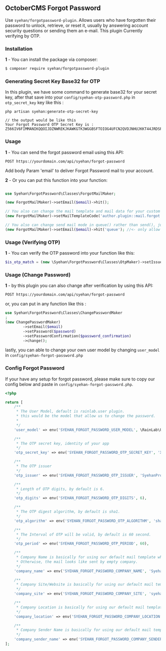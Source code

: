 ## OctoberCMS Forgot Password 

Use `syehan/forgotpassword-plugin`. Allows users who have forgotten their password to unlock, retrieve, or reset it, usually by answering account security questions or sending them an e-mail. This plugin Currently verifying by OTP.


### Installation

**1** - You can install the package via composer:

```bash
$ composer require syehan/forgotpassword-plugin
```

### Generating Secret Key Base32 for OTP

In this plugin, we have some command to generate base32 for your secret key, after that save into your `config/syehan-otp-password.php` in `otp_secret_key` key like this : 

```
php artisan syehan:generate-otp-secret-key

// the output would be like this
Your Forgot Password OTP Secret Key is : Z566IV6FIMMANIKQQOIJDZNWREKJKAWKGTK3WGGBSFTOIOG4UFCN2QVDJNHUJKKT44JRDSPWTX6JNBYDGMIJHLKCD6UM4WJGFIVPU3VSLTXP6J45PG4V5Q2NMKY3H5FCXGXK4BAXHWX4PX3YDC6VYF5EB25GZJCS2LTKED5GA467HIEJHZW6XPVGXPQVMWITQVHILMDQHI7JE
```

### Usage

**1** - You can send the forgot password email using this API:

```
POST https://yourdomain.com/api/syehan/forgot-password
```

Add body Param 'email' to deliver Forgot Password mail to your account.

**2** - Or you can put this function into your function: 

```php

use Syehan\ForgotPassword\Classes\ForgotMailMaker;

(new ForgotMailMaker)->setEmail($email)->hit();

// You also can change the mail template and mail data for your custom mail like this below. Also we will ensure that otp code and email user added into your mail data.
(new ForgotMailMaker)->setMailTemplateCode('author.plugin::mail.forgot')->setMailData(['data' => 'test'])->setEmail($email)->hit();

// You also can change send mail mode in queue() rather than send(), just change the var like this :
(new ForgotMailMaker)->setEmail($email)->hit('queue'); //<- only allow set `queue` or `send` mode
```

### Usage (Verifying OTP)

**1** - You can verify the OTP password into your function like this:

```php
$is_otp_match = (new \Syehan\ForgotPassword\Classes\OtpMaker)->setIssuer($email)->verifyOtp($input_otp);
```

### Usage (Change Password)

**1** - by this plugin you can also change after verification by using this API:

```
POST https://yourdomain.com/api/syehan/forgot-password
```

or, you can put in any function like this :

```php
use Syehan\ForgotPassword\Classes\ChangePasswordMaker
;
(new ChangePasswordMaker)
        ->setEmail($email)
        ->setPassword($password)
        ->setPasswordConfirmation($password_confirmation)
        ->change();
```

lastly, you can able to change your own user model by changing `user_model` in `config/syehan-forgot-password.php`



### Config Forgot Password


If your have any setup for forgot password, please make sure to copy our config below and paste in `config/syehan-forgot-password.php`.

```php
<?php 

return [
    /**
     * The User Model, default is rainlab.user plugin.
     * this would be the model that allow us to change the password.
     * 
     */
    'user_model' => env('SYEHAN_FORGOT_PASSWORD_USER_MODEL', \RainLab\User\Models\User::class),

    /**
     * The OTP secret key, identity of your app
     */
    'otp_secret_key' => env('SYEHAN_FORGOT_PASSWORD_OTP_SECRET_KEY', 'XFT35ETTPHPIBIAMIUEZ7SRE5K4YZLSQP3LU4DZFWW7NDUSRSGAR3JK2ETCXY4BYQIQQQRLX4GI2ZSUT4YQDWEEPMAMI75IHN6NBKBQYCCKPQZGBTJQJYBIBU4LGEBGMVRUW6XZFVSOUUVRL66NFIZ55CH7GIGWUJ5DMR2JRYCTMXUN2ZMVFCBWEJNOOJIMGLIAGZXIJOVGIY'),

    /**
     * The OTP issuer
     */
    'otp_issuer' => env('SYEHAN_FORGOT_PASSWORD_OTP_ISSUER', 'SyehanProductIssuer'),

    /**
     * Length of OTP digits, by default is 6.
     */
    'otp_digits' => env('SYEHAN_FORGOT_PASSWORD_OTP_DIGITS', 6),

    /**
     * The OTP digest algorithm, by default is sha1.
     */
    'otp_algorithm' => env('SYEHAN_FORGOT_PASSWORD_OTP_ALGORITHM', 'sha1'),

    /**
     * The Interval of OTP will be valid, by default is 60 second.
     */
    'otp_period' => env('SYEHAN_FORGOT_PASSWORD_OTP_PERIOD', 60),

    /**
     * Company Name is basically for using our default mail template which must include the company name.
     * Otherwise, the mail looks like sent by empty company.
     */
    'company_name' => env('SYEHAN_FORGOT_PASSWORD_COMPANY_NAME', 'Syehan Company'), 

    /**
     * Company Site/Website is basically for using our default mail template which must include the company link.
     */
    'company_site' => env('SYEHAN_FORGOT_PASSWORD_COMPANY_SITE', 'syehan.com'), 

    /**
     * Company Location is basically for using our default mail template which must include the company location.
     */
    'company_location' => env('SYEHAN_FORGOT_PASSWORD_COMPANY_LOCATION', 'Jakarta, Indonesia'), 

    /**
     * Company Sender Name is basically for using our default mail template which must include the company sender name.
     */
    'company_sender_name' => env('SYEHAN_FORGOT_PASSWORD_COMPANY_SENDER_NAME', 'Syehan CS'), 
];
```
